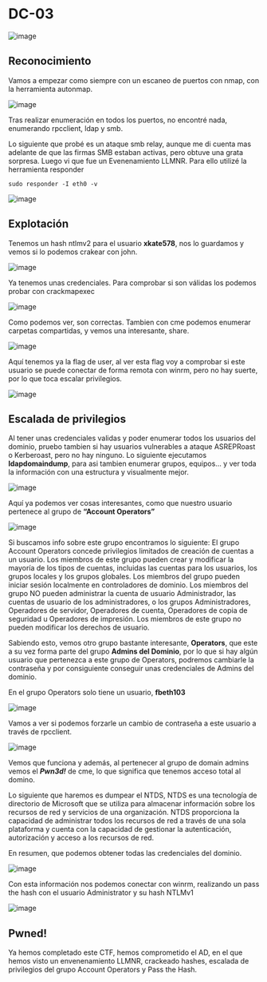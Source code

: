 # DC-03
![image](https://github.com/user-attachments/assets/94bcb9ae-8dca-4e65-8a43-8be535bb18c3)

 
## Reconocimiento
Vamos a empezar como siempre con un escaneo de puertos con nmap, con la herramienta autonmap.

 ![image](https://github.com/user-attachments/assets/d8e3394c-f84d-49c9-ad73-ed6abbe99d89)
 
Tras realizar enumeración en todos los puertos, no encontré nada, enumerando rpcclient, ldap y smb.

Lo siguiente que probé es un ataque smb relay, aunque me di cuenta mas adelante de que las firmas SMB estaban activas, pero obtuve una grata sorpresa. Luego vi que fue un Evenenamiento LLMNR.
Para ello utilizé la herramienta responder
```shell
sudo responder -I eth0 -v
```


![image](https://github.com/user-attachments/assets/a5b01a92-396b-422d-ab6a-d7ab023ca9db)

## Explotación
Tenemos un hash ntlmv2 para el usuario **xkate578**, nos lo guardamos y vemos si lo podemos crakear con john.

![image](https://github.com/user-attachments/assets/06e1912e-fbff-433b-9575-35a0bfb04d4d)
 
Ya tenemos unas credenciales. Para comprobar si son válidas los podemos probar con crackmapexec

![image](https://github.com/user-attachments/assets/f25e6fe5-656d-4087-83a5-58bd422d2845)
 
Como podemos ver, son correctas.
Tambien con cme podemos enumerar carpetas compartidas, y vemos una interesante, share.

![image](https://github.com/user-attachments/assets/3a3504c9-0022-4599-a3c0-f8e00061c25b)
 
Aquí tenemos ya la flag de user, al ver esta flag voy a comprobar si este usuario se puede conectar de forma remota con winrm, pero no hay suerte, por lo que toca escalar privilegios.

![image](https://github.com/user-attachments/assets/0730c7aa-b33e-45e6-9fec-d5c6a0a52d8f)

## Escalada de privilegios
Al tener unas credenciales validas y poder enumerar todos los usuarios del dominio, pruebo tambien si hay usuarios vulnerables a ataque ASREPRoast o Kerberoast, pero no hay ninguno. 
Lo siguiente ejecutamos **ldapdomaindump**, para asi tambien enumerar grupos, equipos… y ver toda la información con una estructura y visualmente mejor.

![image](https://github.com/user-attachments/assets/10621ef0-d2bf-473d-896b-76175ad655de)
 
Aquí ya podemos ver cosas interesantes, como que nuestro usuario pertenece al grupo de **“Account Operators”**

![image](https://github.com/user-attachments/assets/5d9f74a0-c070-4226-a479-bc7d5f613d81)
 
Si buscamos info sobre este grupo encontramos lo siguiente:
El grupo Account Operators concede privilegios limitados de creación de cuentas a un usuario. Los miembros de este grupo pueden crear y modificar la mayoría de los tipos de cuentas, incluidas las cuentas para los usuarios, los grupos locales y los grupos globales. Los miembros del grupo pueden iniciar sesión localmente en controladores de dominio.
Los miembros del grupo NO pueden administrar la cuenta de usuario Administrador, las cuentas de usuario de los administradores, o los grupos Administradores, Operadores de servidor, Operadores de cuenta, Operadores de copia de seguridad u Operadores de impresión. Los miembros de este grupo no pueden modificar los derechos de usuario.


Sabiendo esto, vemos otro grupo bastante interesante, **Operators**, que este a su vez forma parte del grupo **Admins del Dominio**, por lo que si hay algún usuario que pertenezca a este grupo de Operators, podremos cambiarle la contraseña y por consiguiente conseguir unas credenciales de Admins del dominio.

En el grupo Operators solo tiene un usuario, **fbeth103**

![image](https://github.com/user-attachments/assets/42335bdd-b4ec-42fc-91ae-aed6f4d44750)

 
Vamos a ver si podemos forzarle un cambio de contraseña a este usuario a través de rpcclient.

![image](https://github.com/user-attachments/assets/438c3113-e38f-4e92-a3bd-45c60fb87fc1)
 
Vemos que funciona y además, al pertenecer al grupo de domain admins vemos el ***Pwn3d!*** de cme, lo que significa que tenemos acceso total al domino.

Lo siguiente que haremos es dumpear el NTDS, NTDS es una tecnología de directorio de Microsoft que se utiliza para almacenar información sobre los recursos de red y servicios de una organización. NTDS proporciona la capacidad de administrar todos los recursos de red a través de una sola plataforma y cuenta con la capacidad de gestionar la autenticación, autorización y acceso a los recursos de red.

En resumen, que podemos obtener todas las credenciales del dominio.

 ![image](https://github.com/user-attachments/assets/2de61e30-a9cf-4e09-9c27-fa729ed5a9ef)

Con esta información nos podemos conectar con winrm, realizando un pass the hash con el usuario Administrator y su hash NTLMv1

![image](https://github.com/user-attachments/assets/655e9040-3c08-4371-b82b-cc62239060ab)
 
## **Pwned!**

Ya hemos completado este CTF, hemos comprometido el AD, en el que hemos visto un envenenamiento LLMNR, crackeado hashes, escalada de privilegios del grupo Account Operators y Pass the Hash.
